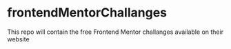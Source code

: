# frontendMentorChallanges
This repo will contain the free Frontend Mentor challanges available on their website
